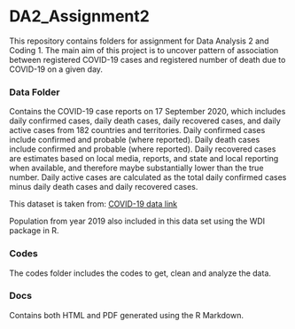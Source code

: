# DA2_Assignment2

This repository contains folders for assignment for Data Analysis 2 and Coding 1. The main aim of this project is to uncover pattern of association between registered COVID-19 cases and registered number of death due to COVID-19 on a given day.


### Data Folder
Contains the COVID-19 case reports on 17 September 2020, which includes daily confirmed cases, daily death cases, daily recovered cases, and daily active cases from 182 countries and territories.
Daily confirmed cases include confirmed and probable (where reported). Daily death cases include confirmed and probable (where reported). Daily recovered cases are estimates based on local media, reports, and state and local reporting when available, and therefore maybe substantially lower than the true number. Daily active cases are calculated as the total daily confirmed cases minus daily death cases and daily recovered cases.

This dataset is taken from: 
[COVID-19 data link](https://choosealicense.com/licenses/mit/)

Population from year 2019 also included in this data set using the WDI package in R.

### Codes
The codes folder includes the codes to get, clean and analyze the data.

### Docs
Contains both HTML and PDF generated using the R Markdown.

